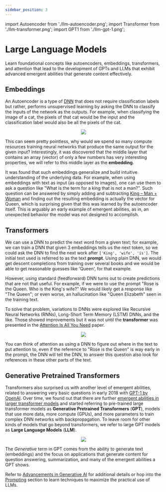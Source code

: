 ```yaml
---
sidebar_position: 3
---
```


import Autoencoder from './llm-autoencoder.png';
import Transformer from './llm-transformer.png';
import GPT1 from './llm-gpt-1.png';

# Large Language Models

Learn foundational concepts like autoencoders, embeddings, transformers, and attention that lead to the development of GPTs and LLMs that exhibit advanced emergent abilities that generate content effectively.

## Embeddings

An Autoencoder is a type of [DNN](dnn.md) that does not require classification labels but rather, performs unsupervised learning by asking the DNN to classify the inputs of the network as the outputs. For example, when classifying the image of a cat, the pixels of that cat would be the input and the classification label would also be all the pixels of the cat.

<center><a href="https://towardsdatascience.com/applied-deep-learning-part-3-autoencoders-1c083af4d798"><img src={Autoencoder} style={{width: 500}} /></a></center>

This can seem pretty pointless, why would we spend so many compute resources training neural networks that produce the same output for the given input? Interestingly, it was discovered that the middle layer that contains an array (vector) of only a few numbers has very interesting properties, we will refer to this middle layer as the **embedding**.

It was found that such embeddings generalize and build intuitive understanding of the underlying data. For example, when using embeddings with text as input (as opposed to images), one can use them to ask a question like "What is the term for a king that is not a man?". Such question can be answered by simply adding and subtracting [King – Man + Woman](https://www.technologyreview.com/2015/09/17/166211/king-man-woman-queen-the-marvelous-mathematics-of-computational-linguistics/) and finding out the resulting embedding is actually the vector for Queen, which is surprising given that this was learned by the autoencoder itself. This is arguably an early example of emergent abilities, as in, an unexpected behavior the model was not designed to accomplish.

## Transformers

We can use a DNN to predict the next word from a given text; for example, we can train a DNN that given 3 embeddings tells us the next token, so we could ask the DNN to find the next work after `['King', 'wife', 'is']`. The initial text used is referred to as the text **prompt**. Using plain DNN, we would get descent completions from training over several books and we would be able to get reasonable guesses like 'Queen', for that example.

However, using standard (feedforward) DNN turns out to create predictions that are not that useful. For example, if we were to use the prompt "Rose is the Queen. Who is the King's wife?" We would likely get a response like "The Queen"; or even worse, an hallucination like "Queen Elizabeth" seen in the training text.

To solve that problem, variations to DNNs were explored like Recursive Neural Networks (RNNs), Long-Short Term Memory (LSTM) DNNs, and the like. Those showed improvements but it was not until the **transformer** was presented in the [Attention Is All You Need](https://arxiv.org/abs/1706.03762) paper.

<center><a href="https://arxiv.org/abd/1706.03762"><img src={Transformer} style={{width: 380}} /></a></center>

You can think of attention as using a DNN to figure out where in the text to put attention to, even if the reference to "Rose is the Queen" is way early in the prompt, the DNN will tell the DNN, to answer this question also look for references in these other parts of the text.

## Generative Pretrained Transformers

Transformers also surprised us with another level of emergent abilities, related to answering very basic questions in early 2018 with [GPT-1 by OpenAI](https://openai.com/index/language-unsupervised/). Over time, we found out that there are further [emergent abilities in larger transformer models](https://arxiv.org/abs/2206.07682) and started referring to pre-trained large transformer models as **Generative Pretrained Transformers** (**GPT**), models that use more data, more compute (GPUs), and more parameters to train complex DNN networks with backpropagation. To leave room for other kinds of models that go beyond transformers, we refer to large GPT models as **Large Language Models** (**LLM**).

<center><a href="https://openai.com/index/language-unsupervised/"><img src={GPT1} style={{width: 500}} /></a></center>

The *Generative* term in GPT comes from the ability to generate text (embeddings) and the focus on applications that generate content for question answering, summarization, and many of the emergent abilities a GPT shows.

Refer to [Advancements in Generative AI](https://arxiv.org/abs/2311.10242) for additional details or hop into the [Prompting](prompts.md) section to learn techniques to maximize the practical use of LLMs.
